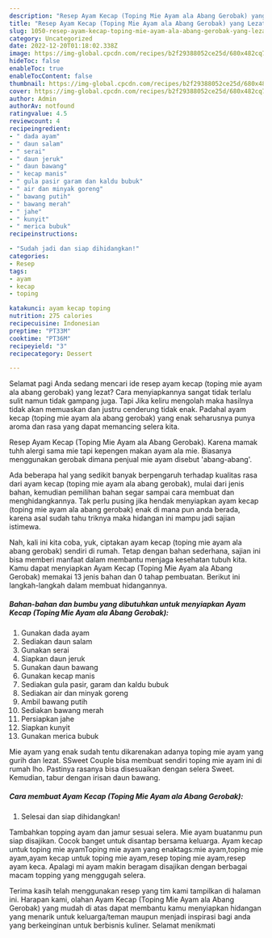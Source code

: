 ```yaml
---
description: "Resep Ayam Kecap (Toping Mie Ayam ala Abang Gerobak) yang Lezat Sekali , Lezat Sekali"
title: "Resep Ayam Kecap (Toping Mie Ayam ala Abang Gerobak) yang Lezat Sekali , Lezat Sekali"
slug: 1050-resep-ayam-kecap-toping-mie-ayam-ala-abang-gerobak-yang-lezat-sekali-lezat-sekali
category: Uncategorized
date: 2022-12-20T01:18:02.338Z
image: https://img-global.cpcdn.com/recipes/b2f29388052ce25d/680x482cq70/ayam-kecap-toping-mie-ayam-ala-abang-gerobak-foto-resep-utama.jpg
hideToc: false
enableToc: true
enableTocContent: false
thumbnail: https://img-global.cpcdn.com/recipes/b2f29388052ce25d/680x482cq70/ayam-kecap-toping-mie-ayam-ala-abang-gerobak-foto-resep-utama.jpg
cover: https://img-global.cpcdn.com/recipes/b2f29388052ce25d/680x482cq70/ayam-kecap-toping-mie-ayam-ala-abang-gerobak-foto-resep-utama.jpg
author: Admin
authorAv: notfound
ratingvalue: 4.5
reviewcount: 4
recipeingredient:
- " dada ayam"
- " daun salam"
- " serai"
- " daun jeruk"
- " daun bawang"
- " kecap manis"
- " gula pasir garam dan kaldu bubuk"
- " air dan minyak goreng"
- " bawang putih"
- " bawang merah"
- " jahe"
- " kunyit"
- " merica bubuk"
recipeinstructions:

- "Sudah jadi dan siap dihidangkan!"
categories:
- Resep
tags:
- ayam
- kecap
- toping

katakunci: ayam kecap toping 
nutrition: 275 calories
recipecuisine: Indonesian
preptime: "PT33M"
cooktime: "PT36M"
recipeyield: "3"
recipecategory: Dessert

---
```



Selamat pagi Anda sedang mencari ide resep ayam kecap (toping mie ayam ala abang gerobak) yang lezat? Cara menyiapkannya sangat tidak terlalu sulit namun tidak gampang juga. Tapi Jika keliru mengolah maka hasilnya tidak akan memuaskan dan justru cenderung tidak enak. Padahal ayam kecap (toping mie ayam ala abang gerobak) yang enak seharusnya punya aroma dan rasa yang dapat memancing selera kita.


Resep Ayam Kecap (Toping Mie Ayam ala Abang Gerobak). Karena mamak tuhh alergi sama mie tapi kepengen makan ayam ala mie. Biasanya menggunakan gerobak dimana penjual mie ayam disebut &#39;abang-abang&#39;.

Ada beberapa hal yang sedikit banyak berpengaruh terhadap kualitas rasa dari ayam kecap (toping mie ayam ala abang gerobak), mulai dari jenis bahan, kemudian pemilihan bahan segar sampai cara membuat dan menghidangkannya. Tak perlu pusing jika hendak menyiapkan ayam kecap (toping mie ayam ala abang gerobak) enak di mana pun anda berada, karena asal sudah tahu triknya maka hidangan ini mampu jadi sajian istimewa.


Nah, kali ini kita coba, yuk, ciptakan ayam kecap (toping mie ayam ala abang gerobak) sendiri di rumah. Tetap dengan bahan sederhana, sajian ini bisa memberi manfaat dalam membantu menjaga kesehatan tubuh kita. Kamu dapat menyiapkan Ayam Kecap (Toping Mie Ayam ala Abang Gerobak) memakai 13 jenis bahan dan 0 tahap pembuatan. Berikut ini langkah-langkah dalam membuat hidangannya.

<!--inarticleads1-->

##### Bahan-bahan dan bumbu yang dibutuhkan untuk menyiapkan Ayam Kecap (Toping Mie Ayam ala Abang Gerobak):

1. Gunakan  dada ayam
1. Sediakan  daun salam
1. Gunakan  serai
1. Siapkan  daun jeruk
1. Gunakan  daun bawang
1. Gunakan  kecap manis
1. Sediakan  gula pasir, garam dan kaldu bubuk
1. Sediakan  air dan minyak goreng
1. Ambil  bawang putih
1. Sediakan  bawang merah
1. Persiapkan  jahe
1. Siapkan  kunyit
1. Gunakan  merica bubuk


Mie ayam yang enak sudah tentu dikarenakan adanya toping mie ayam yang gurih dan lezat. SSweet Couple bisa membuat sendiri toping mie ayam ini di rumah lho. Pastinya rasanya bisa disesuaikan dengan selera Sweet. Kemudian, tabur dengan irisan daun bawang. 

<!--inarticleads2-->

##### Cara membuat Ayam Kecap (Toping Mie Ayam ala Abang Gerobak):


1. Selesai dan siap dihidangkan!

Tambahkan topping ayam dan jamur sesuai selera. Mie ayam buatanmu pun siap disajikan. Cocok banget untuk disantap bersama keluarga. Ayam kecap untuk toping mie ayamToping mie ayam yang enaktags:mie ayam,toping mie ayam,ayam kecap untuk toping mie ayam,resep toping mie ayam,resep ayam keca. Apalagi mi ayam makin beragam disajikan dengan berbagai macam topping yang menggugah selera. 

Terima kasih telah menggunakan resep yang tim kami tampilkan di halaman ini. Harapan kami, olahan Ayam Kecap (Toping Mie Ayam ala Abang Gerobak) yang mudah di atas dapat membantu kamu menyiapkan hidangan yang menarik untuk keluarga/teman maupun menjadi inspirasi bagi anda yang berkeinginan untuk berbisnis kuliner. Selamat menikmati
